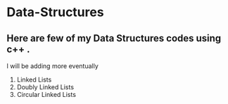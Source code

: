 # Data-Structures

## Here are few of my Data Structures codes using c++ . 
I will be adding more eventually

1. Linked Lists
2. Doubly Linked Lists
3. Circular Linked Lists
